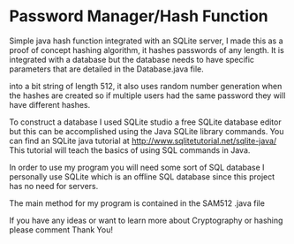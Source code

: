 # Password Manager/Hash Function
Simple java hash function integrated with an SQLite server, I made this as a proof of concept hashing algorithm, it hashes passwords of any length. It is integrated with a database but the database needs to have specific parameters that are detailed in the Database.java file.

into a bit string of length 512, it also uses random number generation when the hashes are created so if multiple users had the same
password they will have different hashes.

To construct a database I used SQLite studio a free SQLite database editor but this can be accomplished using the 
Java SQLite library commands. You can find an SQLite java tutorial at http://www.sqlitetutorial.net/sqlite-java/
This tutorial will teach the basics of using SQL commands in Java.

In order to use my program you will need some sort of SQL database
I personally use SQLite which is an offline SQL database since this project has no need for servers. 

The main method for my program is contained in the SAM512 .java file

If you have any ideas or want to learn more about Cryptography or hashing please comment Thank You!
